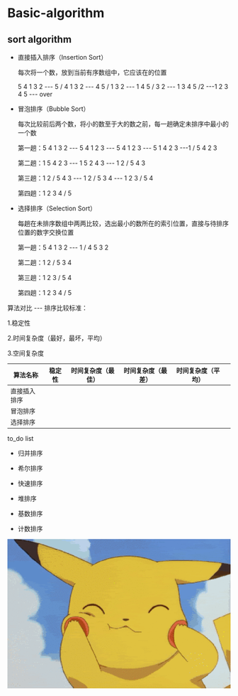# Basic-algorithm

## sort algorithm

- 直接插入排序（Insertion Sort）

  每次将一个数，放到当前有序数组中，它应该在的位置

  5 4 1 3 2 --- 5 / 4 1 3 2 --- 4 5 / 1 3 2 --- 1 4 5 / 3 2 --- 1 3 4 5 /2 ---1 2 3 4 5 --- over

  


- 冒泡排序（Bubble Sort）

  每次比较前后两个数，将小的数至于大的数之前，每一趟确定未排序中最小的一个数

  第一趟：5 4 1 3 2 --- 5 4 1 2 3 --- 5 4 1 2 3 --- 5 1 4 2 3 ---1 / 5 4 2 3 

  第二趟：1 5 4 2 3 --- 1 5 2 4 3 --- 1 2 / 5 4 3 

  第三趟：1 2 / 5 4 3 --- 1 2 / 5 3 4 --- 1 2  3 / 5 4 

  第四趟：1 2 3 4 / 5 

  

- 选择排序（Selection Sort）

  每趟在未排序数组中两两比较，选出最小的数所在的索引位置，直接与待排序位置的数字交换位置

  第一趟：5 4 1 3 2 --- 1 / 4 5 3 2 

  第二趟：1 2 / 5 3 4 

  第三趟：1 2 3 / 5 4 

  第四趟：1 2 3 4 / 5

  

算法对比 --- 排序比较标准：

1.稳定性

2.时间复杂度（最好，最坏，平均）

3.空间复杂度

| 算法名称     | 稳定性 | 时间复杂度（最佳） | 时间复杂度（最差） | 时间复杂度（平均） |      |
| ------------ | ------ | ------------------ | ------------------ | ------------------ | ---- |
| 直接插入排序 |        |                    |                    |                    |      |
| 冒泡排序     |        |                    |                    |                    |      |
| 选择排序     |        |                    |                    |                    |      |



to_do list

- 归并排序

- 希尔排序
- 快速排序
- 堆排序
- 基数排序
- 计数排序









![image](1.gif)



